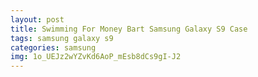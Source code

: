 ```yaml
---
layout: post
title: Swimming For Money Bart Samsung Galaxy S9 Case
tags: samsung galaxy s9
categories: samsung
img: 1o_UEJz2wYZvKd6AoP_mEsb8dCs9gI-J2
---
```

